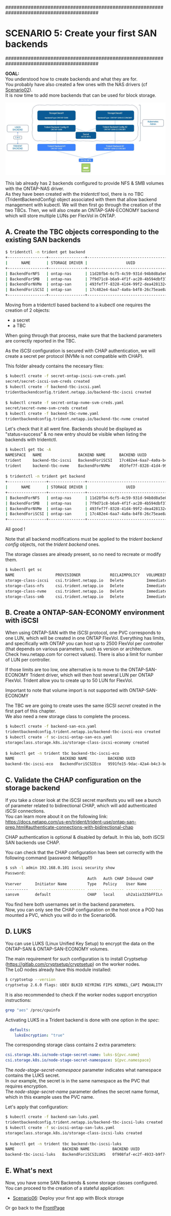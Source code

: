  #########################################################################################
# SCENARIO 5: Create your first SAN backends 
#########################################################################################

**GOAL:**  
You understood how to create backends and what they are for.  
You probably have also created a few ones with the NAS drivers (cf [Scenario02](../Scenario02/)).  
It is now time to add more backends that can be used for block storage.  

<p align="center"><img src="Images/scenario5.jpg"></p>

This lab already has 2 backends configured to provide NFS & SMB volumes with the ONTAP-NAS driver.  
As they have been created with the _tridentctl_ tool, there is no TBC (TridentBackendConfig) object associated with them that allow backend management with kubectl. We will then first go through the creation of the two TBCs.
Then, we will also create an ONTAP-SAN-ECONOMY backend which will store multiple LUNs per FlexVol in ONTAP.

## A. Create the TBC objects corresponding to the existing SAN backends

```bash
$ tridentctl -n trident get backend
+-----------------+----------------+--------------------------------------+--------+------------+---------+
|      NAME       | STORAGE DRIVER |                 UUID                 | STATE  | USER-STATE | VOLUMES |
+-----------------+----------------+--------------------------------------+--------+------------+---------+
| BackendForNFS   | ontap-nas      | 11d28fb4-6cf5-4c59-931d-94b8d8a5e061 | online | normal     |       0 |
| BackendForSMB   | ontap-nas      | 7f9d71c8-b6a9-4f1f-ac20-4b594dbf37e3 | online | normal     |       0 |
| BackendForNVMe  | ontap-san      | 493fef7f-8328-41d4-99f2-dea4281324a1 | online | normal     |       0 |
| BackendForiSCSI | ontap-san      | 17c482e4-6aa7-4a0a-b4f8-26c75eae8a59 | online | normal     |       0 |
+-----------------+----------------+--------------------------------------+--------+------------+---------+
```
Moving from a tridentctl based backend to a kubectl one requires the creation of 2 objects:  
- a secret
- a TBC

When going through that process, make sure that the backend parameters are correctly reported in the TBC.  

As the iSCSI configuration is secured with CHAP authentication, we will create a secret per protocol (NVMe is not compatible with CHAP).  

This folder already contains the necesary files:
```bash
$ kubectl create -f secret-ontap-iscsi-svm-creds.yaml
secret/secret-iscsi-svm-creds created
$ kubectl create -f backend-tbc-iscsi.yaml
tridentbackendconfig.trident.netapp.io/backend-tbc-iscsi created

$ kubectl create -f secret-ontap-nvme-svm-creds.yaml
secret/secret-nvme-svm-creds created
$ kubectl create -f backend-tbc-nvme.yaml
tridentbackendconfig.trident.netapp.io/backend-tbc-nvme created
```

Let's check that it all went fine. Backends should be displayed as "status=success" & no new entry should be visible when listing the backends with tridentctl.  
```bash
$ kubectl get tbc -A
NAMESPACE   NAME                BACKEND NAME      BACKEND UUID                           PHASE   STATUS
trident     backend-tbc-iscsi   BackendForiSCSI   17c482e4-6aa7-4a0a-b4f8-26c75eae8a59   Bound   Success
trident     backend-tbc-nvme    BackendForNVMe    493fef7f-8328-41d4-99f2-dea4281324a1   Bound   Success

$ tridentctl -n trident get backend
+-----------------+----------------+--------------------------------------+--------+------------+---------+
|      NAME       | STORAGE DRIVER |                 UUID                 | STATE  | USER-STATE | VOLUMES |
+-----------------+----------------+--------------------------------------+--------+------------+---------+
| BackendForNFS   | ontap-nas      | 11d28fb4-6cf5-4c59-931d-94b8d8a5e061 | online | normal     |       0 |
| BackendForSMB   | ontap-nas      | 7f9d71c8-b6a9-4f1f-ac20-4b594dbf37e3 | online | normal     |       0 |
| BackendForNVMe  | ontap-san      | 493fef7f-8328-41d4-99f2-dea4281324a1 | online | normal     |       0 |
| BackendForiSCSI | ontap-san      | 17c482e4-6aa7-4a0a-b4f8-26c75eae8a59 | online | normal     |       0 |
+-----------------+----------------+--------------------------------------+--------+------------+---------+
```
All good !

Note that all backend modifications must be applied to the _trident backend config_ objects, not the _trident backend_ ones.  

The storage classes are already present, so no need to recreate or modify them.  
```bash
$ kubectl get sc
NAME                  PROVISIONER             RECLAIMPOLICY   VOLUMEBINDINGMODE   ALLOWVOLUMEEXPANSION   AGE
storage-class-iscsi   csi.trident.netapp.io   Delete          Immediate           true                   75d
storage-class-nfs     csi.trident.netapp.io   Delete          Immediate           true                   75d
storage-class-nvme    csi.trident.netapp.io   Delete          Immediate           true                   75d
storage-class-smb     csi.trident.netapp.io   Delete          Immediate           true                   75d
```

## B. Create a ONTAP-SAN-ECONOMY environment with iSCSI  

When using ONTAP-SAN with the iSCSI protocol, one PVC corresponds to one LUN, which will be created in one ONTAP FlexVol.
Everything has limits, and specifically with ONTAP you can host up to 2500 FlexVol per controller (that depends on various parameters, such as version or architecture. Check hwu.netapp.com for correct values). There is also a limit for number of LUN per controller.    

If those limits are too low, one alternative is to move to the ONTAP-SAN-ECONOMY Trident driver, which will then host several LUN per ONTAP FlexVol. Trident allow you to create up to 50 LUN for FlexVol.  

Important to note that volume import is not supported with ONTAP-SAN-ECONOMY  

The TBC we are going to create uses the same iSCSI _secret_ created in the first part of this chapter.  
We also need a new storage class to complete the process.  
```bash
$ kubectl create -f backend-san-eco.yaml
tridentbackendconfig.trident.netapp.io/backend-tbc-iscsi-eco created
$ kubectl create -f sc-iscsi-ontap-san-eco.yaml
storageclass.storage.k8s.io/storage-class-iscsi-economy created

$ kubectl get -n trident tbc backend-tbc-iscsi-eco
NAME                    BACKEND NAME         BACKEND UUID                           PHASE   STATUS
backend-tbc-iscsi-eco   BackendForiSCSIEco   9591fe15-9dac-42a4-b4c3-bdddfdfdbec5   Bound   Success
```

## C. Validate the CHAP configuration on the storage backend

If you take a closer look at the iSCSI secret manifests you will see a bunch of parameter related to bidirectional CHAP, which will add authenticated iSCSI connections.  
You can learn more about it on the following link:  
https://docs.netapp.com/us-en/trident/trident-use/ontap-san-prep.html#authenticate-connections-with-bidirectional-chap  

CHAP authentication is optional & disabled by default. In this lab, both iSCSI SAN backends use CHAP.  

You can check that the CHAP configuration has been set correctly with the following command (password: Netapp1!)  
```bash
$ ssh -l admin 192.168.0.101 iscsi security show
Password:
                                    Auth   Auth CHAP Inbound CHAP       Outbound CHAP
Vserver      Initiator Name         Type   Policy    User Name          User Name
----------   ---------------------- ------ --------- ----------------   -------------
sansvm       default                CHAP   local     uh2a1io325bFFILn   iJF4sgjrnwOwQ
```

You find here both usernames set in the backend parameters.  
Now, you can only see the CHAP configuration on the host once a POD has mounted a PVC, which you will do in the Scenario06.

## D. LUKS

You can use LUKS (Linux Unified Key Setup) to encrypt the data on the ONTAP-SAN & ONTAP-SAN-ECONOMY volumes.  

The main requirement for such configuration is to install Cryptsetup (https://gitlab.com/cryptsetup/cryptsetup) on the worker nodes.  
The LoD nodes already have this module installed:
```bash
$ cryptsetup --version
cryptsetup 2.6.0 flags: UDEV BLKID KEYRING FIPS KERNEL_CAPI PWQUALITY
```
It is also recommended to check if the worker nodes support encryption instructions:  
```bash
grep "aes" /proc/cpuinfo
```

Activating LUKS in a Trident backend is done with one option in the _spec_:
```yaml
  defaults:
    luksEncryption: "true"
```

The corresponding storage class contains 2 extra parameters:
```yaml
csi.storage.k8s.io/node-stage-secret-name: luks-${pvc.name}
csi.storage.k8s.io/node-stage-secret-namespace: ${pvc.namespace}
```
The _node-stage-secret-namespace_ parameter indicates what namespace contains the LUKS secret.  
In our example, the secret is in the same namespace as the PVC that requires encryption.  
The _node-stage-secret-name_ parameter defines the secret name format, which in this example uses the PVC name.  

Let's apply that configuration:  
```bash
$ kubectl create -f backend-san-luks.yaml
tridentbackendconfig.trident.netapp.io/backend-tbc-iscsi-luks created
$ kubectl create -f sc-iscsi-ontap-san-luks.yaml
storageclass.storage.k8s.io/storage-class-iscsi-luks created

$ kubectl get -n trident tbc backend-tbc-iscsi-luks
NAME                     BACKEND NAME          BACKEND UUID                           PHASE   STATUS
backend-tbc-iscsi-luks   BackendForiSCSILUKS   0f908faf-ec2f-4933-b9f7-ef28f8149eeb   Bound   Success
```

## E. What's next

Now, you have some SAN Backends & some storage classes configured. You can proceed to the creation of a stateful application:  
- [Scenario06](../Scenario06): Deploy your first app with Block storage  

Or go back to the [FrontPage](https://github.com/YvosOnTheHub/LabNetApp)